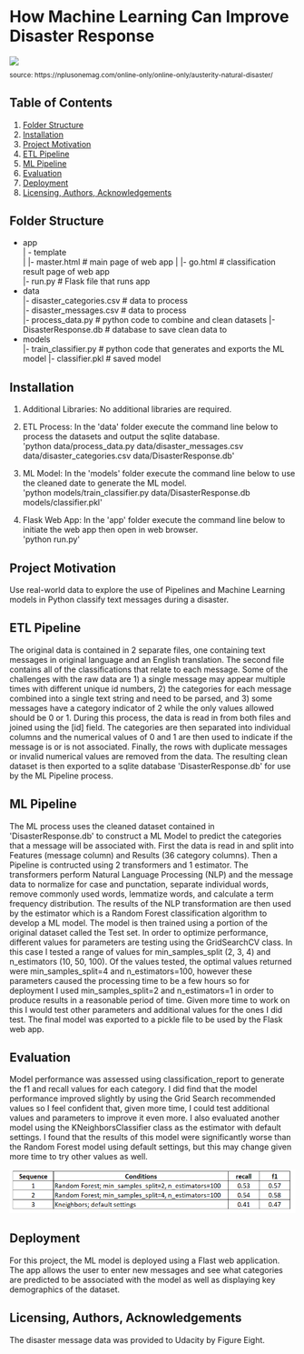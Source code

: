# How Machine Learning Can Improve Disaster Response
![](https://nplusonemag.com/wp-content/uploads/2017/09/37178284932_44dedea535_z.jpg)
<br><sub>source: https<span></span>://nplusonemag<span></span>.com/online-only/online-only/austerity-natural-disaster/</sub>

## Table of Contents
1. [Folder Structure](#Structure)
2. [Installation](#Installation)
3. [Project Motivation](#Motivation)
4. [ETL Pipeline](#ETLPipeline)
5. [ML Pipeline](#MLPipeline)
6. [Evaluation](#Evaluation)
7. [Deployment](#Deployment)
8. [Licensing, Authors, Acknowledgements](#License)

## <a name="Structure"></a>Folder Structure
-   app  
    | - template  
    | |- master.html  # main page of web app
    | |- go.html  # classification result page of web app  
    |- run.py  # Flask file that runs app
-   data  
    |- disaster_categories.csv  # data to process  
    |- disaster_messages.csv  # data to process  
    |- process_data.py  # python code to combine and clean datasets
    |- DisasterResponse.db # database to save clean data to
-   models  
    |- train_classifier.py  # python code that generates and exports the ML model
    |- classifier.pkl  # saved model

## <a name="Installation"></a>Installation
1. Additional Libraries: No additional libraries are required.

2. ETL Process: In the 'data' folder execute the command line below to process the datasets and output the sqlite database.
<br>'python data/process_data.py data/disaster_messages.csv data/disaster_categories.csv data/DisasterResponse.db'

2. ML Model: In the 'models' folder execute the command line below to use the cleaned date to generate the ML model.
<br>'python models/train_classifier.py data/DisasterResponse.db models/classifier.pkl'

3. Flask Web App: In the 'app' folder execute the command line below to initiate the web app then open in web browser.
<br>'python run.py'

## <a name="Motivation"></a>Project Motivation
Use real-world data to explore the use of Pipelines and Machine Learning models in Python classify text messages during a disaster.

## <a name="ETLPipeline"></a>ETL Pipeline
The original data is contained in 2 separate files, one containing text messages in original language and an English translation.  The second file contains all of the classifications that relate to each message.  Some of the challenges with the raw data are 1) a single message may appear multiple times with different unique id numbers, 2) the categories for each message combined into a single text string and need to be parsed, and 3) some messages have a category indicator of 2 while the only values allowed should be 0 or 1.  During this process, the data is read in from both files and joined using the \[id\] field.  The categories are then separated into individual columns and the numerical values of 0 and 1 are then used to indicate if the message is or is not associated.  Finally, the rows with duplicate messages or invalid numerical values are removed from the data.  The resulting clean dataset is then exported to a sqlite database 'DisasterResponse.db' for use by the ML Pipeline process.

## <a name="MLPipeline"></a>ML Pipeline
The ML process uses the cleaned dataset contained in 'DisasterResponse.db' to construct a ML Model to predict the categories that a message will be associated with.  First the data is read in and split into Features (message column) and Results (36 category columns).  Then a Pipeline is contructed using 2 transformers and 1 estimator.  The transformers perform Natural Language Processing (NLP) and the message data to normalize for case and punctation, separate individual words, remove commonly used words, lemmatize words, and calculate a term frequency distribution.  The results of the NLP transformation are then used by the estimator which is a Random Forest classification algorithm to develop a ML model.  The model is then trained using a portion of the original dataset called the Test set.  In order to optimize performance, different values for parameters are testing using the GridSearchCV class.  In this case I tested a range of values for min_samples_split (2, 3, 4) and n_estimators (10, 50, 100).  Of the values tested, the optimal values returned were min_samples_split=4 and n_estimators=100, however these parameters caused the processing time to be a few hours so for deployment I used min_samples_split=2 and n_estimators=1 in order to produce results in a reasonable period of time.  Given more time to work on this I would test other parameters and additional values for the ones I did test.  The final model was exported to a pickle file to be used by the Flask web app.

## <a name="Evaluation"></a>Evaluation
Model performance was assessed using classification_report to generate the f1 and recall values for each category.  I did find that the model performance improved slightly by using the Grid Search recommended values so I feel confident that, given more time, I could test additional values and parameters to improve it even more.  I also evaluated another model using the KNeighborsClassifier class as the estimator with default settings.  I found that the results of this model were significantly worse than the Random Forest model using default settings, but this may change given more time to try other values as well.

![](https://github.com/ekleen77/Lesson3/blob/main/Results.PNG?raw=true)

## <a name="Deployment"></a>Deployment
For this project, the ML model is deployed using a Flast web application.  The app allows the user to enter new messages and see what categories are predicted to be associated with the model as well as displaying key demographics of the dataset.

## <a name="License"></a>Licensing, Authors, Acknowledgements
The disaster message data was provided to Udacity by Figure Eight.

